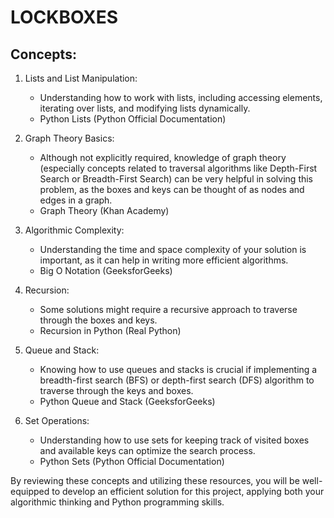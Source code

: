 # LOCKBOXES  
## Concepts:  

1. Lists and List Manipulation:
    - Understanding how to work with lists, including accessing elements, iterating over lists, and modifying lists dynamically.
    - Python Lists (Python Official Documentation)  

2. Graph Theory Basics:
    - Although not explicitly required, knowledge of graph theory (especially concepts related to traversal algorithms like Depth-First Search or Breadth-First Search) can be very helpful in solving this problem, as the boxes and keys can be thought of as nodes and edges in a graph.
    - Graph Theory (Khan Academy)  

3. Algorithmic Complexity:
    - Understanding the time and space complexity of your solution is important, as it can help in writing more efficient algorithms.
    - Big O Notation (GeeksforGeeks)  

4. Recursion:
    - Some solutions might require a recursive approach to traverse through the boxes and keys.
    - Recursion in Python (Real Python)  

5. Queue and Stack:
    - Knowing how to use queues and stacks is crucial if implementing a breadth-first search (BFS) or depth-first search (DFS) algorithm to traverse through the keys and boxes.
    - Python Queue and Stack (GeeksforGeeks)  

6. Set Operations:
    - Understanding how to use sets for keeping track of visited boxes and available keys can optimize the search process.
    - Python Sets (Python Official Documentation)  

By reviewing these concepts and utilizing these resources, you will be well-equipped to develop an efficient solution for this project, applying both your algorithmic thinking and Python programming skills.
